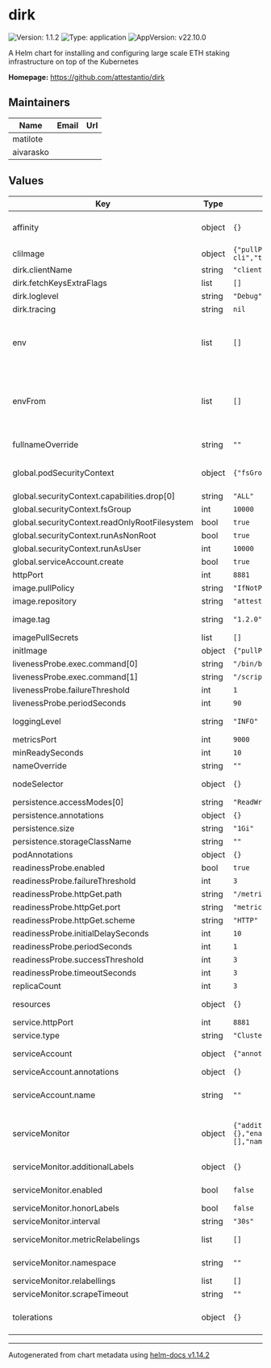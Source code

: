 
# dirk

![Version: 1.1.2](https://img.shields.io/badge/Version-1.1.2-informational?style=flat-square) ![Type: application](https://img.shields.io/badge/Type-application-informational?style=flat-square) ![AppVersion: v22.10.0](https://img.shields.io/badge/AppVersion-v22.10.0-informational?style=flat-square)

A Helm chart for installing and configuring large scale ETH staking infrastructure on top of the Kubernetes

**Homepage:** <https://github.com/attestantio/dirk>

## Maintainers

| Name | Email | Url |
| ---- | ------ | --- |
| matilote |  |  |
| aivarasko |  |  |

## Values

| Key | Type | Default | Description |
|-----|------|---------|-------------|
| affinity | object | `{}` | Affinity for pod assignment ref: https://kubernetes.io/docs/concepts/configuration/assign-pod-node/#affinity-and-anti-affinity  |
| cliImage | object | `{"pullPolicy":"IfNotPresent","repository":"nethermindeth/keystores-cli","tag":"v1.0.0"}` | CLI image is used to fetch private keys.  |
| dirk.clientName | string | `"client1"` |  |
| dirk.fetchKeysExtraFlags | list | `[]` |  |
| dirk.loglevel | string | `"Debug"` |  |
| dirk.tracing | string | `nil` |  |
| env | list | `[]` | Additional environment variables to set in the container.  Dirk requires the following environment variables: `WALLET`, `KEYGEN_SEED`, `DIRK_UNLOCKER_ACCOUNT_PASSPHRASES`, `ESO_DB_KEYSTORE_URL`, `ESO_DECRYPTION_KEY`, `dirk-ca.crt` base64 encoded, `dirk-ca.key` base64 encoded  |
| envFrom | list | `[]` | Additional environment variables to set in the container from secrets or configmaps.  Dirk requires the following environment variables: `WALLET`, `KEYGEN_SEED`, `DIRK_UNLOCKER_ACCOUNT_PASSPHRASES`, `ESO_DB_KEYSTORE_URL`, `ESO_DECRYPTION_KEY`, `dirk-ca.crt` base64 encoded, `dirk-ca.key` base64 encoded  |
| fullnameOverride | string | `""` | Provide a name to substitute for the full names of resources  |
| global.podSecurityContext | object | `{"fsGroup":10000,"runAsNonRoot":true,"runAsUser":10000}` | Pod Security Context ref: https://kubernetes.io/docs/tasks/configure-pod-container/security-context/  |
| global.securityContext.capabilities.drop[0] | string | `"ALL"` |  |
| global.securityContext.fsGroup | int | `10000` |  |
| global.securityContext.readOnlyRootFilesystem | bool | `true` |  |
| global.securityContext.runAsNonRoot | bool | `true` |  |
| global.securityContext.runAsUser | int | `10000` |  |
| global.serviceAccount.create | bool | `true` |  |
| httpPort | int | `8881` | Port on which dirk HTTP listens.  |
| image.pullPolicy | string | `"IfNotPresent"` |  |
| image.repository | string | `"attestant/dirk"` |  |
| image.tag | string | `"1.2.0"` | Overrides the image tag whose default is the chart appVersion. |
| imagePullSecrets | list | `[]` |  |
| initImage | object | `{"pullPolicy":"IfNotPresent","repository":"bash","tag":"5.2"}` | Init image is used to chown data volume, etc.  |
| livenessProbe.exec.command[0] | string | `"/bin/bash"` |  |
| livenessProbe.exec.command[1] | string | `"/scripts/liveness_probe.sh"` |  |
| livenessProbe.failureThreshold | int | `1` |  |
| livenessProbe.periodSeconds | int | `90` |  |
| loggingLevel | string | `"INFO"` | Sets logging verbosity. Log levels are OFF, FATAL, WARN, INFO, DEBUG, TRACE, ALL. |
| metricsPort | int | `9000` | The port (TCP) on which Prometheus accesses metrics  |
| minReadySeconds | int | `10` |  |
| nameOverride | string | `""` | Provide a name in place of operator for `app:` labels  |
| nodeSelector | object | `{}` | Node labels for pod assignment ref: https://kubernetes.io/docs/user-guide/node-selection/  |
| persistence.accessModes[0] | string | `"ReadWriteOnce"` |  |
| persistence.annotations | object | `{}` |  |
| persistence.size | string | `"1Gi"` |  |
| persistence.storageClassName | string | `""` |  |
| podAnnotations | object | `{}` |  |
| readinessProbe.enabled | bool | `true` |  |
| readinessProbe.failureThreshold | int | `3` |  |
| readinessProbe.httpGet.path | string | `"/metrics"` |  |
| readinessProbe.httpGet.port | string | `"metrics"` |  |
| readinessProbe.httpGet.scheme | string | `"HTTP"` |  |
| readinessProbe.initialDelaySeconds | int | `10` |  |
| readinessProbe.periodSeconds | int | `1` |  |
| readinessProbe.successThreshold | int | `3` |  |
| readinessProbe.timeoutSeconds | int | `3` |  |
| replicaCount | int | `3` |  |
| resources | object | `{}` | Configure resource requests and limits. ref: http://kubernetes.io/docs/user-guide/compute-resources/  |
| service.httpPort | int | `8881` |  |
| service.type | string | `"ClusterIP"` |  |
| serviceAccount | object | `{"annotations":{},"name":""}` | ref: https://kubernetes.io/docs/tasks/configure-pod-container/configure-service-account/  |
| serviceAccount.annotations | object | `{}` | Annotations to add to the service account |
| serviceAccount.name | string | `""` | The name of the service account to use. If not set and create is true, a name is generated using the fullname template |
| serviceMonitor | object | `{"additionalLabels":{},"enabled":false,"honorLabels":false,"interval":"30s","metricRelabelings":[],"namespace":"","relabellings":[],"scrapeTimeout":""}` | Prometheus Service Monitor ref: https://github.com/coreos/prometheus-operator      https://github.com/coreos/prometheus-operator/blob/master/Documentation/api.md#endpoint  |
| serviceMonitor.additionalLabels | object | `{}` | Additional labels that can be used so ServiceMonitor resource(s) can be discovered by Prometheus  |
| serviceMonitor.enabled | bool | `false` | Create ServiceMonitor resource(s) for scraping metrics using PrometheusOperator  |
| serviceMonitor.honorLabels | bool | `false` | Specify honorLabels parameter to add the scrape endpoint  |
| serviceMonitor.interval | string | `"30s"` | The interval at which metrics should be scraped  |
| serviceMonitor.metricRelabelings | list | `[]` | Metrics RelabelConfigs to apply to samples before ingestion.  |
| serviceMonitor.namespace | string | `""` | The namespace in which the ServiceMonitor will be created  |
| serviceMonitor.relabellings | list | `[]` | RelabelConfigs to apply to samples before scraping.  |
| serviceMonitor.scrapeTimeout | string | `""` | The timeout after which the scrape is ended  |
| tolerations | object | `{}` | Tolerations for pod assignment ref: https://kubernetes.io/docs/concepts/configuration/taint-and-toleration/  |

----------------------------------------------
Autogenerated from chart metadata using [helm-docs v1.14.2](https://github.com/norwoodj/helm-docs/releases/v1.14.2)
